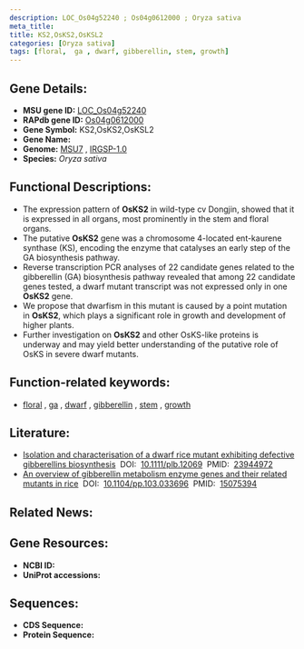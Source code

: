 ```yaml
---
description: LOC_Os04g52240 ; Os04g0612000 ; Oryza sativa
meta_title:
title: KS2,OsKS2,OsKSL2
categories: [Oryza sativa]
tags: [floral,  ga , dwarf, gibberellin, stem, growth]
---
```


## Gene Details:
- **MSU gene ID:** [LOC_Os04g52240](http://rice.uga.edu/cgi-bin/ORF_infopage.cgi?orf=LOC_Os04g52240)  
- **RAPdb gene ID:** [Os04g0612000](https://rapdb.dna.affrc.go.jp/locus/?name=Os04g0612000)  
- **Gene Symbol:** KS2,OsKS2,OsKSL2
- **Gene Name:**
- **Genome:**  [MSU7](http://rice.uga.edu/)&nbsp;,&nbsp;[IRGSP-1.0](https://rapdb.dna.affrc.go.jp/download/irgsp1.html)
- **Species:** *Oryza sativa*

## Functional Descriptions:
   - The expression pattern of **OsKS2** in wild-type cv Dongjin, showed that it is expressed in all organs, most prominently in the stem and floral organs.
   - The putative **OsKS2** gene was a chromosome 4-located ent-kaurene synthase (KS), encoding the enzyme that catalyses an early step of the GA biosynthesis pathway.
   - Reverse transcription PCR analyses of 22 candidate genes related to the gibberellin (GA) biosynthesis pathway revealed that among 22 candidate genes tested, a dwarf mutant transcript was not expressed only in one **OsKS2** gene.
   - We propose that dwarfism in this mutant is caused by a point mutation in **OsKS2**, which plays a significant role in growth and development of higher plants.
   - Further investigation on **OsKS2** and other OsKS-like proteins is underway and may yield better understanding of the putative role of OsKS in severe dwarf mutants.

## Function-related keywords:
   - [floral](/tags/floral/)&nbsp;,&nbsp;[ga](/tags/ga/)&nbsp;,&nbsp;[dwarf](/tags/dwarf/)&nbsp;,&nbsp;[gibberellin](/tags/gibberellin/)&nbsp;,&nbsp;[stem](/tags/stem/)&nbsp;,&nbsp;[growth](/tags/growth/)

## Literature:
   - [Isolation and characterisation of a dwarf rice mutant exhibiting defective gibberellins biosynthesis](https://www.doi.org/10.1111/plb.12069)&nbsp;&nbsp;DOI:&nbsp;&nbsp;[10.1111/plb.12069](https://www.doi.org/10.1111/plb.12069)&nbsp;&nbsp;PMID:&nbsp;&nbsp;[23944972](https://pubmed.ncbi.nlm.nih.gov/23944972/)
   - [An overview of gibberellin metabolism enzyme genes and their related mutants in rice](https://www.doi.org/10.1104/pp.103.033696)&nbsp;&nbsp;DOI:&nbsp;&nbsp;[10.1104/pp.103.033696](https://www.doi.org/10.1104/pp.103.033696)&nbsp;&nbsp;PMID:&nbsp;&nbsp;[15075394](https://pubmed.ncbi.nlm.nih.gov/15075394/)

## Related News:

## Gene Resources:
- **NCBI ID:**  []()
- **UniProt accessions:** [](https://www.uniprot.org/uniprotkb//entry)

## Sequences:
- **CDS Sequence:**
- **Protein Sequence:**
